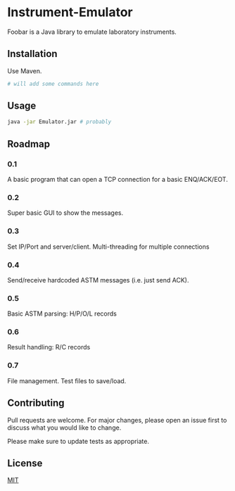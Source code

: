 # Instrument-Emulator

Foobar is a Java library to emulate laboratory instruments.

## Installation

Use Maven.

```bash
# will add some commands here
```

## Usage

```bash
java -jar Emulator.jar # probably
```

## Roadmap

### 0.1

A basic program that can open a TCP connection for a basic ENQ/ACK/EOT.

### 0.2

Super basic GUI to show the messages.

### 0.3

Set IP/Port and server/client.  Multi-threading for multiple connections

### 0.4

Send/receive hardcoded ASTM messages (i.e. just send ACK).

### 0.5

Basic ASTM parsing: H/P/O/L records

### 0.6

Result handling: R/C records

### 0.7

File management.  Test files to save/load.

## Contributing

Pull requests are welcome. For major changes, please open an issue first
to discuss what you would like to change.

Please make sure to update tests as appropriate.

## License

[MIT](https://choosealicense.com/licenses/mit/)